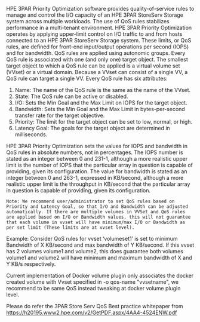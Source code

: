 HPE 3PAR Priority Optimization software provides quality-of-service rules to manage and control the I/O capacity of an HPE 3PAR 
StoreServ Storage system across multiple workloads.
The use of QoS rules stabilizes performance in a multi-tenant environment.
HPE 3PAR Priority Optimization operates by applying upper-limit control on I/O traffic to and from hosts connected to an HPE 
3PAR StoreServ Storage system. These limits, or QoS rules, are defined for front-end input/output operations per second (IOPS) and
for bandwidth.
QoS rules are applied using autonomic groups. Every QoS rule is associated with one (and only one) target object. 
The smallest target object to which a QoS rule can be applied is a virtual volume set (VVset) or a virtual domain. 
Because a VVset can consist of a single VV, a QoS rule can target a single VV.
Every QoS rule has six attributes:
 
1.	Name: The name of the QoS rule is the same as the name of the VVset.
2.	State: The QoS rule can be active or disabled.
3.	I/O: Sets the Min Goal and the Max Limit on IOPS for the target object.
4.	Bandwidth: Sets the Min Goal and the Max Limit in bytes-per-second transfer rate for the target objective.
5.	Priority: The limit for the target object can be set to low, normal, or high.
6.	Latency Goal: The goals for the target object are determined in milliseconds.
 
 
HPE 3PAR Priority Optimization sets the values for IOPS and bandwidth in QoS rules in absolute numbers, not in percentages.
The IOPS number is stated as an integer between 0 and 231-1, although a more realistic upper limit is the number of IOPS that the
particular array in question is capable of providing, given its configuration. The value for bandwidth is stated as an integer between
0 and 263-1, expressed in KB/second, although a more realistic upper limit is the throughput in KB/second that the particular array in 
question is capable of providing, given its configuration.
 
```
Note: We recommend user/administrator to set QoS rules based on Priority and Latency Goal, so that I/O and Bandwidth can be adjusted 
automatically. If there are multiple volumes in VVSet and QoS rules are applied based on I/O or Bandwidth values, this will not guarantee
that each volume in vvset will have minimum/max I/O or Bandwidth as per set limit (These limits are at vvset level).
```
 
Example: Consider QoS rules for vvset ‘volumeset1’ is set to minimum Bandwidth of X KB/second and max bandwidth of Y KB/second. 
If this vvset has 2 volumes volume1 and volume2, this does guarantee both volumes volume1 and volume2 will have minimum and maximum 
bandwidth of X and Y KB/s respectively.
 
Current implementation of Docker volume plugin only associates the docker created volume with Vvset specified in -o qos-name "vvsetname",
we recommend to be same QoS instead tweaking at docker volume plugin level.
 
Please do refer the 3PAR Store Serv QoS Best practice whitepaper from  https://h20195.www2.hpe.com/v2/GetPDF.aspx/4AA4-4524ENW.pdf

